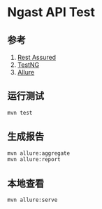 # Ngast API Test

## 参考

1. [Rest Assured](https://github.com/rest-assured/rest-assured/wiki/GettingStarted#rest-assured)
2. [TestNG](https://testng.org/doc/documentation-main.html)
3. [Allure](https://docs.qameta.io/allure/)


## 运行测试

```bash
mvn test
```

## 生成报告

```bash
mvn allure:aggregate
mvn allure:report
```

## 本地查看

```bash
mvn allure:serve
```